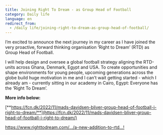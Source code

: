 ```yaml
---
title: Joining Right To Dream - as Group Head of Football
category: Daily life
language: en
redirect_from:
  - /daily life/joining-right-to-dream-as-group-head-of-football/
---
```

I’m excited to announce the next journey in my career as I have joined the very proactive, forward thinking organisation ‘Right to Dream’ (RTD) as Group Head of Football.

I will help design and oversee a global football strategy aligning the RTD-units across Ghana, Denmark, Egypt and USA. To create opportunities and shape environments for young people, upcoming generations across the globe build huge motivation in me and I can’t wait getting started - which I already am - currently sitting in our academy in Cairo, Egypt: Everyone has the ‘Right To Dream’.

**More info below:**

[**https://fcn.dk/2022/11/mads-davidsen-bliver-group-head-of-football-i-right-to-dream/**](https://fcn.dk/2022/11/mads-davidsen-bliver-group-head-of-football-i-right-to-dream/)

<https://www.righttodream.com/.../a-new-addition-to-rtd...!>
